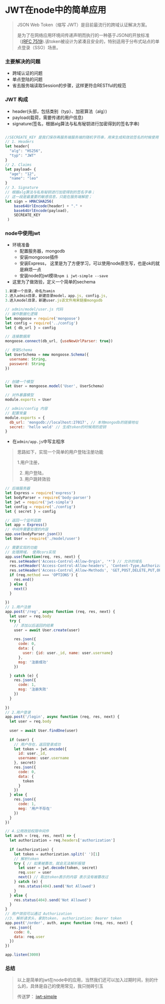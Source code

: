 # JWT在node中的简单应用

> JSON Web Token（缩写 JWT）是目前最流行的跨域认证解决方案。
>
> 是为了在网络应用环境间传递声明而执行的一种基于JSON的开放标准（[(RFC 7519](https://tools.ietf.org/html/rfc7519)).该token被设计为紧凑且安全的，特别适用于分布式站点的单点登录（SSO）场景。

### 主要解决的问题

- 跨域认证的问题
- 单点登陆的问题
- 省去服务端读取Session的步骤，这样更符合RESTful的规范

### JWT 构成

- header(头部，包括类别（typ）、加密算法（alg）)
- payload(载荷，需要传递的用户信息)
- signature(签名，根据alg算法与私有秘钥进行加密得到的签名字串)

```javascript

//SECREATE_KEY 是我们保存再服务端服务端的随机字符串，用来生成和效验签名的时候使用
// 1. Headers
let header{
  "alg": "HS256",
  "typ": "JWT"
}
// 2. Claims
let payload= {
  "age": "12",
  "name": "leo"
}
// 3. Signature
// 根据alg算法与私有秘钥进行加密得到的签名字串；
// 这一段是最重要的敏感信息，只能在服务端解密；
let sign = HMACSHA256(  
    base64UrlEncode(header) + "." +
    base64UrlEncode(payload),
    SECREATE_KEY
 )

```



### node中使用jwt

- 环境准备
  + 配置服务器，mongodb
  + 安装mongoose插件
  + 安装Express， 这里是为了方便学习，可以使用node原生写，也是ok的就是麻烦一点
  + 安装node的jwt模块`npm i jwt-simple --save`
- 这里为了做效验，定义一个简单的sechema

```javascript
1.新建一个目录，命名为amin
2.进入admin目录，新建目录model，app.js, config.js,
3.进入model目录，新建user.js该文件用来链接mongodb

// admin/model/user.js 代码
// 操作数据化逻辑
let mongoose = require('mongoose')
let config = require('../config')
let { db_url } = config

// 连接数据库
mongoose.connect(db_url, {useNewUrlParser: true})

// 骨架Schema
let UserSchema = new mongoose.Schema({
  username: String,
  password: String
})


// 创建一个模型
let User = mongoose.model('User', UserSchema)

// 对外暴露模型
module.exports = User

// admin/config 内容
// 配置常量
module.exports = {
  db_url: 'mongodb://localhost:27017', // 本地mongodb的链接地址
  secret: 'hello wold' // 生成token的时候用的密钥
}
```

- 在`admin/app.js`中写主程序

> 思路如下，实现一个简单的用户登陆注册功能
>
>   1.用户注册，
>
> 2. 用户登陆，
> 3. 用户跳转效验

```javascript
// 后端服务器
let Express = require('express')
let bodyParser = require('body-parser')
let jwt = require('jwt-simple')
let config = require('./config')
let { secret } = config

// 返回一个监听函数
let app = Express()
// 中间件需要处理的内容
app.use(bodyParser.json())
let User = require('./model/user')

// 需要实现的功能
// 处理跨域， 使用cors实现
app.use(function(req, res, next) {
  res.setHeader('Access-Control-Allow-Orgin', '*') // 允许的域名
  res.setHeader('Access-Control-Allow-headers', 'Content-Type,Authorization') // 允许的请求头
  res.setHeader('Access-Control_Allow-Methods', 'GET,POST,DELETE,PUT,OPTIONS')
  if (req.method === 'OPTIONS') {
    res.end()
  } else {
    next()
  }
  
})
// 1.用户注册
app.post('/reg', async function (req, res, next) {
  let user = req.body 
  try {
    // 添加以后返回的结果
    user = await User.create(user)
    
    res.json({
      code: 0,
      data: {
        user: {id: user._id, name: user.username}
      },
      msg: '注册成功'
    })

  } catch (e) {
    res.json({
      code: 1,
      msg: '注册失败'
    })
  }
  
})
// 2.用户登录
app.post('/login', async function (req, res, next) {
  let user = req.body
  
  user = await User.findOne(user)
  
  if (user) {
    // 用户存在，返回登录成功
    let token = jwt.encode({
      id: user._id,
      username: user.username
    }, secret)
    res.json({
      code: 0,
      data: {
        token
      }
    })
  } else {
    res.json({
      code: 1,
      meg: '用户不存在'
    })
  }
})

// 4.公用效验权限中间件
let auth = (req, res, next) => {
  let authorization = req.headers['authorization']
  
  if (authorization) {
    let token = authorization.split(' ')[1]
    // 解析token
    try { // 如果被篡改，就会无法解析报错
      let user = jwt.decode(token, secret)
      req.user = user
      next() // 取出token表示的内容 表示没有被篡改过
    } catch (e) {
      res.status(404).send('Not Allowed')
    }
  } else {
    res.status(404).send('Not Allowed')
  }
}
// 用户效验可以通过 Authorization 
//3. 解析请求头，拿到token， authorization: Bearer token
app.post('/order', auth, async function (req, res, next) {
  res.json({
    code: 0,
    data: req.user
  })
})

app.listen(3000)

```

### 总结

> 以上是简单的jwt在node中的应用，当然我们还可以加入过期时间，别的什么的，具体是自己的使用常见，我只抛砖引玉
>
> 传送梦： [jwt-simple](https://www.npmjs.com/package/jwt-simple)


